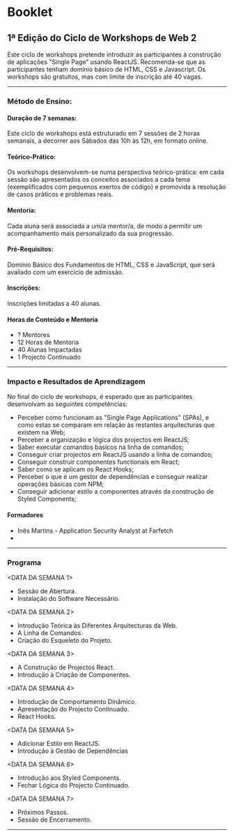 # Booklet

## 1ª Edição do Ciclo de Workshops de Web 2

Este ciclo de workshops pretende introduzir as participantes à construção de aplicações "Single Page" usando ReactJS. Recomenda-se que as participantes tenham domínio básico de HTML, CSS e Javascript.
Os workshops são gratuitos, mas com limite de inscrição até 40 vagas.

-----------------------------------------------

### Método de Ensino:

#### Duração de 7 semanas:
Este ciclo de workshops está estruturado em 7 sessões de 2 horas semanais, a decorrer aos Sábados das 10h às 12h, em formato online.

#### Teórico-Prático:
Os workshops desenvolvem-se numa perspectiva teórico-prática: em cada sessão são apresentados os conceitos associados a cada tema (exemplificados com pequenos
exertos de código) e promovida a resolução de casos práticos e problemas reais.

#### Mentoria:
Cada aluna será associada a um/a mentor/a, de modo a permitir um acompanhamento mais personalizado da sua progressão.

#### Pré-Requisitos:
Domínio Básico dos Fundamentos de HTML, CSS e JavaScript, que será avaliado com um exercício de admissão.

#### Inscrições:
Inscrições limitadas a 40 alunas.

#### Horas de Conteúdo e Mentoria

* ? Mentores
* 12 Horas de Mentoria
* 40 Alunas Impactadas
* 1 Projecto Continuado

-----------------------------------------------

### Impacto e Resultados de Aprendizagem

No final do ciclo de workshops, é esperado que as participantes desenvolvam as seguintes competências:

* Perceber como funcionam as "Single Page Applications" (SPAs), e como estas se comparam em relação às restantes arquitecturas que existem na Web;
* Perceber a organização e lógica dos projectos em ReactJS;
* Saber executar comandos básicos na linha de comandos;
* Conseguir criar projectos em ReactJS usando a linha de comandos;
* Conseguir construir componentes functionais em React;
* Saber como se aplicam os React Hooks;
* Perceber o que é um gestor de dependências e conseguir realizar operações básicas com NPM;
* Conseguir adicionar estilo a componentes através da construção de Styled Components;

#### Formadores

* Inês Martins - Application Security Analyst at Farfetch
* <ADICIONAR RESTANTES>

-----------------------------------------------

### Programa

<DATA DA SEMANA 1>
* Sessão de Abertura.
* Instalação do Software Necessário.

<DATA DA SEMANA 2>
* Introdução Teórica às Diferentes Arquitecturas da Web.
* A Linha de Comandos.
* Criação do Esqueleto do Projeto.

<DATA DA SEMANA 3>
* A Construção de Projectos React.
* Introdução à Criação de Componentes.
 
<DATA DA SEMANA 4>
* Introdução de Comportamento Dinâmico.
* Apresentação do Projecto Continuado.
* React Hooks.

<DATA DA SEMANA 5>
* Adicionar Estilo em ReactJS.
* Introdução à Gestão de Dependências

<DATA DA SEMANA 6>
* Introdução aos Styled Components.
* Fechar Lógica do Projecto Continuado.

<DATA DA SEMANA 7>
* Próximos Passos.
* Sessão de Encerramento.

-----------------------------------------------
